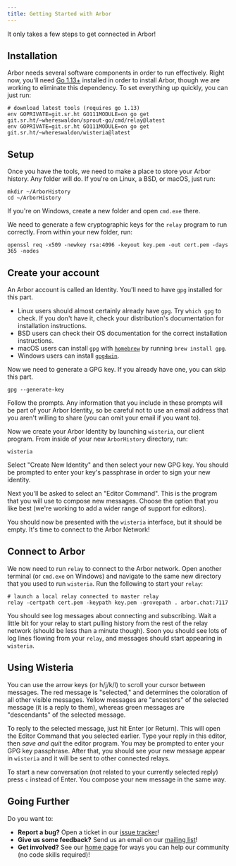 ```yaml
---
title: Getting Started with Arbor
---
```


It only takes a few steps to get connected in Arbor!

## Installation

Arbor needs several software components in order to run effectively. Right now, you'll need [Go 1.13+](https://golang.org/dl/) installed in order to install Arbor, though we are working to eliminate this dependency. To set everything up quickly, you can just run:

```shell
# download latest tools (requires go 1.13)
env GOPRIVATE=git.sr.ht GO111MODULE=on go get git.sr.ht/~whereswaldon/sprout-go/cmd/relay@latest
env GOPRIVATE=git.sr.ht GO111MODULE=on go get git.sr.ht/~whereswaldon/wisteria@latest
```

## Setup

Once you have the tools, we need to make a place to store your Arbor history. Any folder will do. If you're on Linux, a BSD, or macOS, just run:

```shell
mkdir ~/ArborHistory
cd ~/ArborHistory
```

If you're on Windows, create a new folder and open `cmd.exe` there.

We need to generate a few cryptographic keys for the `relay` program to run correctly. From within your new folder, run:

```shell
openssl req -x509 -newkey rsa:4096 -keyout key.pem -out cert.pem -days 365 -nodes
```

## Create your account

An Arbor account is called an Identity. You'll need to have `gpg` installed for this part.

- Linux users should almost certainly already have `gpg`. Try `which gpg` to check. If you don't have it, check your distribution's documentation for installation instructions.
- BSD users can check their OS documentation for the correct installation instructions.
- macOS users can install `gpg` with [`homebrew`](https://brew.sh/) by running `brew install gpg`.
- Windows users can install [`gpg4win`](https://www.gpg4win.org/).

Now we need to generate a GPG key. If you already have one, you can skip this part.

```shell
gpg --generate-key
```

Follow the prompts. Any information that you include in these prompts will be part of your Arbor Identity, so be careful not to use an email address that you aren't willing to share (you can omit your email if you want to).

Now we create your Arbor Identity by launching `wisteria`, our client program. From inside of your new `ArborHistory` directory, run:

```shell
wisteria
```

Select "Create New Identity" and then select your new GPG key. You should be prompted to enter your key's passphrase in order to sign your new identity.

Next you'll be asked to select an "Editor Command". This is the program that you will use to compose new messages. Choose the option that you like best (we're working to add a wider range of support for editors).

You should now be presented with the `wisteria` interface, but it should be empty. It's time to connect to the Arbor Network!

## Connect to Arbor

We now need to run `relay` to connect to the Arbor network. Open another terminal (or `cmd.exe` on Windows) and navigate to the same new directory that you used to run `wisteria`. Run the following to start your `relay`:

```shell
# launch a local relay connected to master relay
relay -certpath cert.pem -keypath key.pem -grovepath . arbor.chat:7117
```

You should see log messages about connecting and subscribing. Wait a little bit for your relay to start pulling history from the rest of the relay network (should be less than a minute though). Soon you should see lots of log lines flowing from your `relay`, and messages should start appearing in `wisteria`.

## Using Wisteria

You can use the arrow keys (or h/j/k/l) to scroll your cursor between messages. The red message is "selected," and determines the coloration of all other visible messages. Yellow messages are "ancestors" of the selected message (it is a reply to them), whereas green messages are "descendants" of the selected message.

To reply to the selected message, just hit Enter (or Return). This will open the Editor Command that you selected earlier. Type your reply in this editor, then *save and quit* the editor program. You may be prompted to enter your GPG key passphrase. After that, you should see your new message appear in `wisteria` and it will be sent to other connected relays.

To start a new conversation (not related to your currently selected reply) press `c` instead of Enter. You compose your new message in the same way.

## Going Further

Do you want to:

- **Report a bug?** Open a ticket in our [issue tracker](https://todo.sr.ht/~whereswaldon/arbor-dev)!
- **Give us some feedback?** Send us an email on our [mailing list](https://lists.sr.ht/~whereswaldon/arbor-dev)!
- **Get involved?** See our [home page](https://arbor.chat) for ways you can help our community (no code skills required)!
